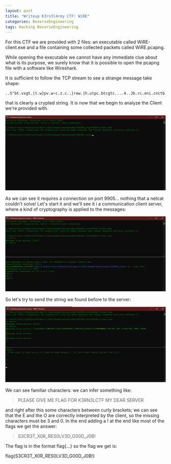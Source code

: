 ```yaml
---
layout: post
title: "Writeup K3rn3l4rmy CTF: WiRE"
categories: ReverseEngineering
tags: Hacking ReverseEngineering
---
```

For this CTF we are provided with 2 files: an executable called WiRE-client.exe and a file containing some collected packets called WiRE.pcapng. 
<!--excerpt-->

While opening the executable we cannot have any immediate clue about what is its purpose, we surely know that it is possible to open the pcapng file with a software like Wireshark.

It is sufficient to follow the TCP stream to see a strange message take shape:

```
..5"bt.vxgt.|t.w}pv.w~c.z.c..}rew.|h.utpc.btcgtc....4..Jb.rc.eni.cnctb.}g.unv..un{.s.L
```

that is clearly a crypted string. It is now that we begin to analyze the Client we're provided with.

![](/img/wire/error.png)

As we can see it requires a connection on port 9905... nothing that a netcat couldn't solve! Let's start it and we'll see it i a communication client server, where a kind of cryptography is applied to the messages:

![](/img/wire/crypto.png)

So let's try to send the string we found before to the server:

![](/img/wire/solution.png)

We can see familiar characters: we can infer something like:

> PLEASE GIVE ME FLAG FOR K3RN3LCTF MY DEAR SERVER

and right after this some characters between curly brackets; we can see that the E and the O are correctly interpreted by the client, so the missing characters must be 3 and 0. In the end adding a ! at the end like most of the flags we get the answer:

> S3CR3T_X0R_RES0LV3D_G00D_J0B!

The flag is in the format flag{...} so the flag we get is:

flag{S3CR3T_X0R_RES0LV3D_G00D_J0B!}
